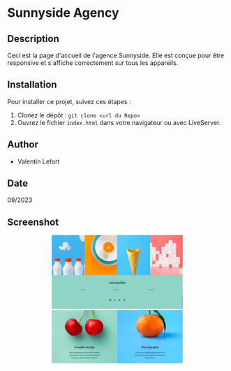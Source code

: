 # Sunnyside Agency

## Description

Ceci est la page d'accueil de l'agence Sunnyside. Elle est conçue pour être responsive et s'affiche correctement sur tous les appareils.

## Installation

Pour installer ce projet, suivez ces étapes :

1. Clonez le dépôt : `git clone <url du Repo>`
2. Ouvrez le fichier `index.html` dans votre navigateur ou avec LiveServer.

## Author

- Valentin Lefort

## Date

09/2023

## Screenshot

<div align="center">
<img src="resources/SunnySideFooter.png"width="300">
<img src="resources/sunny2.png" width ="300">

</div>
